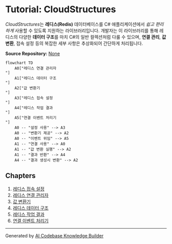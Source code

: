# Tutorial: CloudStructures

*CloudStructures*는 **레디스(Redis)** 데이터베이스를 C# 애플리케이션에서 *쉽고 편리하게* 사용할 수 있도록 지원하는 라이브러리입니다. 개발자는 이 라이브러리를 통해 레디스의 다양한 **데이터 구조**를 마치 C#의 일반 컬렉션처럼 다룰 수 있으며, **연결 관리**, **값 변환**, 접속 설정 등의 복잡한 세부 사항은 추상화되어 간단하게 처리됩니다.


**Source Repository:** [None](None)

```mermaid
flowchart TD
    A0["레디스 연결 관리자
"]
    A1["레디스 데이터 구조
"]
    A2["값 변환기
"]
    A3["레디스 접속 설정
"]
    A4["레디스 작업 결과
"]
    A5["연결 이벤트 처리기
"]
    A0 -- "설정 사용" --> A3
    A0 -- "변환기 제공" --> A2
    A0 -- "이벤트 위임" --> A5
    A1 -- "연결 사용" --> A0
    A1 -- "값 변환 실행" --> A2
    A1 -- "결과 반환" --> A4
    A4 -- "결과 생성시 변환" --> A2
```

## Chapters

1. [레디스 접속 설정
](01_레디스_접속_설정_.md)
2. [레디스 연결 관리자
](02_레디스_연결_관리자_.md)
3. [값 변환기
](03_값_변환기_.md)
4. [레디스 데이터 구조
](04_레디스_데이터_구조_.md)
5. [레디스 작업 결과
](05_레디스_작업_결과_.md)
6. [연결 이벤트 처리기
](06_연결_이벤트_처리기_.md)


---

Generated by [AI Codebase Knowledge Builder](https://github.com/The-Pocket/Tutorial-Codebase-Knowledge)